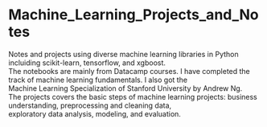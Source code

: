 # Machine_Learning_Projects_and_Notes
Notes and projects using diverse machine learning libraries in Python incluiding scikit-learn, tensorflow, and xgboost.  
The notebooks are mainly from Datacamp courses. I have completed the track of machine learning fundamentals. I also got the  
Machine Learning Specialization of Stanford University by Andrew Ng.    
The projects covers the basic steps of machine learning projects: business understanding, preprocessing and cleaning data,   
exploratory data analysis, modeling, and evaluation.

